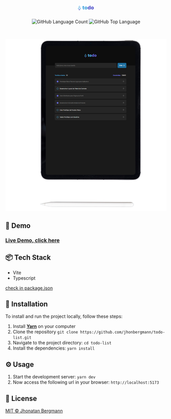 <h1 align="center">
  <img src="docs/assets/logo-img.png" width="50" alt="logo" >
</h1>

<p align="center">
  <img alt="GitHub Language Count" src="https://img.shields.io/github/languages/count/jhonbergmann/todo-list" />
  <img alt="GitHub Top Language" src="https://img.shields.io/github/languages/top/jhonbergmann/todo-list" />
</p>

<br>

<p align="center">
  <img src="docs/assets/illustration.png" alt="illustration" >
</p>

## 🔺 Demo
### [Live Demo, click here](https://todo-list-jhonatan-bergmann.vercel.app/)

## 📦 Tech Stack

- Vite
- Typescript

[check in package.json](/package.json)

## 🔩 Installation

To install and run the project locally, follow these steps:

1. Install [**Yarn**](https://yarnpkg.com/) on your computer
1. Clone the repository `git clone https://github.com/jhonbergmann/todo-list.git`
1. Navigate to the project directory: `cd todo-list`
1. Install the dependencies: `yarn install`

## ⚙️ Usage

1. Start the development server: `yarn dev`
1. Now access the following url in your browser: `http://localhost:5173`

## 📝 License

[MIT © Jhonatan Bergmann](https://github.com/jhonbergmann/todo-list/blob/main/LICENSE)
